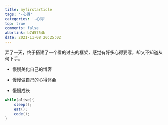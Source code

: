 ```yaml
---
title: myfirstarticle
tags: '-心得'
categories: '-心得'
top: true
comments: false
abbrlink: b7d5754b
date: 2021-11-08 20:25:02
---
```


弄了一天，终于搭建了一个看的过去的框架，感觉有好多心得要写，却又不知道从何下手。

- 慢慢美化自己的博客

- 慢慢做自己的心得体会

- 慢慢成长

```java
while(alive){
    sleep();
    eat();
    code();
}
```



